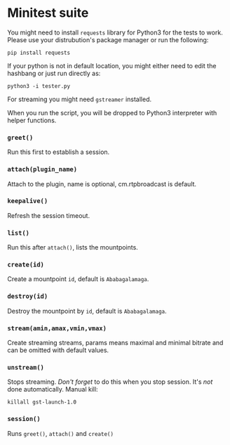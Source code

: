 # Minitest suite

You might need to install `requests` library for Python3 for the tests to work. Please use your
distrubution's package manager or run the following:
```
pip install requests
```

If your python is not in default location, you might either need to edit the hashbang or
just run directly as:
```
python3 -i tester.py
```

For streaming you might need `gstreamer` installed.

When you run the script, you will be dropped to Python3 interpreter with helper functions.

### `greet()`

Run this first to establish a session.

### `attach(plugin_name)`

Attach to the plugin, name is optional, cm.rtpbroadcast is default.

### `keepalive()`

Refresh the session timeout.

### `list()`

Run this after `attach()`, lists the mountpoints.

### `create(id)`

Create a mountpoint `id`, default is `Ababagalamaga`.

### `destroy(id)`

Destroy the mountpoint by `id`, default is `Ababagalamaga`.

### `stream(amin,amax,vmin,vmax)`

Create streaming streams, params means maximal and minimal bitrate and can be omitted with
default values.

### `unstream()`

Stops streaming. *Don't forget* to do this when you stop session. It's *not* done automatically. Manual kill:
```
killall gst-launch-1.0
```

### `session()`

Runs `greet()`, `attach()` and `create()`
